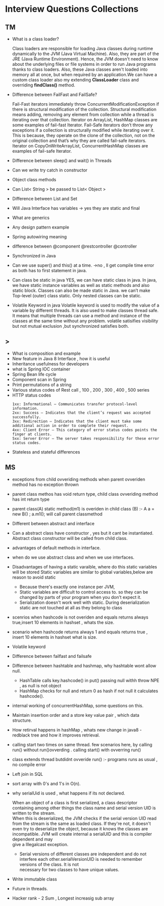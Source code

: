 # Interview Questions Collections

## TM

- What is a class loader?

  Class loaders are responsible for loading Java classes during runtime dynamically to the JVM (Java Virtual Machine). Also, they are part of the JRE (Java Runtime Environment). Hence, the JVM doesn't need to know about the underlying files or file systems in order to run Java programs thanks to class loaders.
  Also, these Java classes aren't loaded into memory all at once, but when required by an application.We can have a custom class loader also my extending **ClassLoader** class and overriding **findClass()** method.
  
- Difference between FailFast and FailSafe?

  Fail-Fast iterators immediately throw ConcurrentModificationException if there is structural modification of the collection. Structural modification means adding, removing any element from collection while a thread is iterating over that collection. 
  Iterator on ArrayList, HashMap classes are some examples of fail-fast Iterator.
  Fail-Safe iterators don’t throw any exceptions if a collection is structurally modified while iterating over it. 
  This is because, they operate on the clone of the collection, not on the original collection and that’s why they are called fail-safe iterators. Iterator on CopyOnWriteArrayList, ConcurrentHashMap classes are examples of fail-safe Iterator.

- Difference between sleep() and wait() in Threads
  
- Can we write try catch in constructor
- Object class methods
- Can List< String > be passed to List< Object >
- Difference between List and Set
- Will Java Interface has variables -> yes they are static and final
- What are generics
- Any design pattern example
- Spring autowiring meaning
- difference between @component @restcontroller @controller
- Synchronized in Java
- Can we use super() and this() at a time. ->no , ll get compile time error as both has to first statement in java.
- Can class be static in java
  YES, we can have static class in java. In java, we have static instance variables as well as static methods and also static block. 
  Classes can also be made static in Java. we can’t make Top-level (outer) class static. Only nested classes can be static. 
  
- Volatile Keyword in java 
  Volatile keyword is used to modify the value of a variable by different threads. It is also used to make classes thread safe. 
  It means that multiple threads can use a method and instance of the classes at the same time without any problem.
  <additional> volatile satisifies visibility but not mutual exclusion ,but synchronized satisfies both.
    
 ## >
- What is composition and example
- New feature in Java 8 Interface , how it is useful
- Inheritance usefulness for developers
- what is Spring IOC container
- Spring Bean life cycle
- Component scan in Spring
- Print permutations of a string
- Various status codes of Rest call , 100 , 200 , 300 , 400 , 500 series
- HTTP status codes 
  ````
  1xx: Informational – Communicates transfer protocol-level information.
  2xx: Success – Indicates that the client’s request was accepted successfully.
  3xx: Redirection – Indicates that the client must take some additional action in order to complete their request.
  4xx: Client Error – This category of error status codes points the finger at clients.
  5xx: Server Error – The server takes responsibility for these error status codes.
  ````
- Stateless and stateful differences
  
## MS
- exceptions from child ovveriding methods when parent ovveriden method has no exception thrown
- parent class methos has void return type, child class ovveriding method has int return type
- parent class(A) static method(m1) is overiden in child class (B) :- A a = new B() ; a.m1(); will call parent classmethod
- Different between abstract and interface
- Can a abstract class have constructor , yes but it cant be instantiated. Abstract class constructor will be called from child class.
- advantages of default methods in interface.
- when do we use abstract class and when we use interfaces.
- Disadvantages of having a static varaible, where do this static variables will be stored
    Static variables are similar to global variables,below are reason to avoid static
    - Because there's exactly one instance per JVM, 
    - Static variables are difficult to control access to.  so they can be changed by parts of your program when you don't expect it.
    - Serialization doesn't work well with static. During deserialization static are not touched at all as they belong to class
- scenrios when hashcode is not overiden and equals returns always true,insert 10 elements in hashset , whats the size.
- scenario when hashcode returns always 1 and equals returns true , insert 10 elements in hashset  what is size.
- Volatile keyword
- Difference between failfast and failsafe
- Difference between hashtable and hashmap, why hashtable wont allow null.
  - HashTable calls key.hashcode() in put() passing null withh throw NPE , as null is not object
  - HashMap checks for null and return 0 as hash if not null it calculates hashcode().
- internal working of concurrentHashMap, some questions on this.
- Maintain insertion order and a store key value pair , which data structure.
- How retirval happens in hashMap , whats new change in java8 - redblack tree and how it improves retrieval.
- calling start two times on same thread. few scenarios here, by calling run() without run()ovverding . calling start() with ovverring run()
- class extends thread butdidnt ovveride run() :- programs runs as usual , no compile error
- Left join in SQL
- sort array with 0's and 1's in O(n).
- why serialUid is used , what happens if its not declared.
  
  When an object of a class is first serialized, a class descriptor containing among other things the class name and serial version UID is written to the stream.       
  When this is deserialized, the JVM checks if the serial version UID read from the stream is the same as loaded class. If they're not, it doesn't      
  even try to deserialize the object, because it knows the classes are incompatible. JVM will create internal a serialUID and this is compiler dependent and may   
  give a Illegalcast exception.
  - Serial versions of different classes are independent and do not interfere each other.serialVersionUID is needed to remember versions of the class. It is not  
    necessary for two classes to have unique values.
- Write immutable class
- Future in threads.
- Hacker rank - 2 Sum , Longest increasig sub array 

